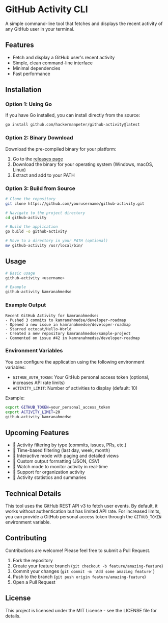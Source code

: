 # GitHub Activity CLI

A simple command-line tool that fetches and displays the recent activity of any GitHub user in your terminal.

## Features

- Fetch and display a GitHub user's recent activity
- Simple, clean command-line interface
- Minimal dependencies
- Fast performance

## Installation

### Option 1: Using Go

If you have Go installed, you can install directly from the source:

```bash
go install github.com/hackermanpeter/github-activity@latest
```

### Option 2: Binary Download

Download the pre-compiled binary for your platform:

1. Go to the [releases page](https://github.com/yourusername/github-activity/releases)
2. Download the binary for your operating system (Windows, macOS, Linux)
3. Extract and add to your PATH

### Option 3: Build from Source

```bash
# Clone the repository
git clone https://github.com/yourusername/github-activity.git

# Navigate to the project directory
cd github-activity

# Build the application
go build -o github-activity

# Move to a directory in your PATH (optional)
mv github-activity /usr/local/bin/
```

## Usage

```bash
# Basic usage
github-activity <username>

# Example
github-activity kamranahmedse
```

### Example Output

```
Recent GitHub Activity for kamranahmedse:
- Pushed 3 commits to kamranahmedse/developer-roadmap
- Opened a new issue in kamranahmedse/developer-roadmap
- Starred octocat/Hello-World
- Created a new repository kamranahmedse/sample-project
- Commented on issue #42 in kamranahmedse/developer-roadmap
```

### Environment Variables

You can configure the application using the following environment variables:

- `GITHUB_AUTH_TOKEN`: Your GitHub personal access token (optional, increases API rate limits)
- `ACTIVITY_LIMIT`: Number of activities to display (default: 10)

Example:

```bash
export GITHUB_TOKEN=your_personal_access_token
export ACTIVITY_LIMIT=20
github-activity kamranahmedse
```

## Upcoming Features

- 🚧 Activity filtering by type (commits, issues, PRs, etc.)
- 🚧 Time-based filtering (last day, week, month)
- 🚧 Interactive mode with paging and detailed views
- 🚧 Custom output formatting (JSON, CSV)
- 🚧 Watch mode to monitor activity in real-time
- 🚧 Support for organization activity
- 🚧 Activity statistics and summaries

## Technical Details

This tool uses the GitHub REST API v3 to fetch user events. By default, it works without authentication but has limited API rate. For increased limits, you can provide a GitHub personal access token through the `GITHUB_TOKEN` environment variable.

## Contributing

Contributions are welcome! Please feel free to submit a Pull Request.

1. Fork the repository
2. Create your feature branch (`git checkout -b feature/amazing-feature`)
3. Commit your changes (`git commit -m 'Add some amazing feature'`)
4. Push to the branch (`git push origin feature/amazing-feature`)
5. Open a Pull Request

## License

This project is licensed under the MIT License - see the LICENSE file for details.
